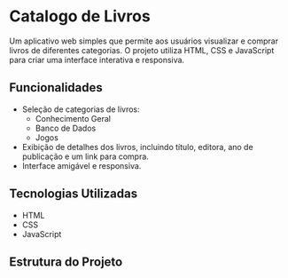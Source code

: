 # Catalogo de Livros

Um aplicativo web simples que permite aos usuários visualizar e comprar livros de diferentes categorias. O projeto utiliza HTML, CSS e JavaScript para criar uma interface interativa e responsiva.

## Funcionalidades

- Seleção de categorias de livros:
  - Conhecimento Geral
  - Banco de Dados
  - Jogos
- Exibição de detalhes dos livros, incluindo título, editora, ano de publicação e um link para compra.
- Interface amigável e responsiva.

## Tecnologias Utilizadas

- HTML
- CSS
- JavaScript

## Estrutura do Projeto

